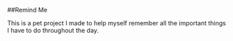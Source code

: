 ##Remind Me

This is a pet project I made to help myself remember all the important things I have to do throughout the day.